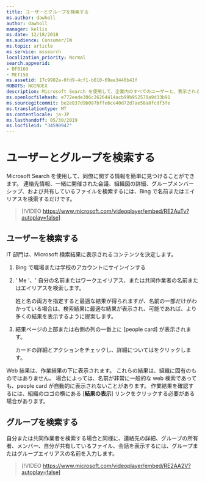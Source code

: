 ```yaml
---
title: ユーザーとグループを検索する
ms.author: dawholl
author: dawholl
manager: kellis
ms.date: 12/18/2018
ms.audience: Consumer/IW
ms.topic: article
ms.service: mssearch
localization_priority: Normal
search.appverid:
- BFB160
- MET150
ms.assetid: 17c9982a-0fd9-4cf1-b010-69ae3440b41f
ROBOTS: NOINDEX
description: Microsoft Search を使用して、企業内のすべてのユーザーと、表示される情報を検索する
ms.openlocfilehash: e772eede386c26264414acb99b952570a9d33b91
ms.sourcegitcommit: be2e837d9b087bffe6ce40d72d7ae58a8fcdf3fe
ms.translationtype: MT
ms.contentlocale: ja-JP
ms.lasthandoff: 05/30/2019
ms.locfileid: "34590947"
---
```

# <a name="find-people-and-groups"></a>ユーザーとグループを検索する

Microsoft Search を使用して、同僚に関する情報を簡単に見つけることができます。 連絡先情報、一緒に開催された会議、組織図の詳細、グループメンバーシップ、および共有しているファイルを検索するには、Bing で名前またはエイリアスを検索するだけです。
  
> [!VIDEO https://www.microsoft.com/videoplayer/embed/RE2AuTv?autoplay=false]
  
## <a name="find-people"></a>ユーザーを検索する

IT 部門は、Microsoft 検索結果に表示されるコンテンツを決定します。
  
1. Bing で職場または学校のアカウントにサインインする
    
2. ' Me '、' 自分の名前またはワークエイリアス、または共同作業者の名前またはエイリアスを検索します。
    
    姓と名の両方を指定すると最適な結果が得られますが、名前の一部だけがわかっている場合は、検索結果に最適な結果が表示され、可能であれば、より多くの結果を表示するように提案します。
    
3. 結果ページの上部または右側の列の一番上に [people card] が表示されます。
    
    カードの詳細とアクションをチェックし、詳細についてはをクリックします。
    
Web 結果は、作業結果の下に表示されます。 これらの結果は、組織に固有のものではありません。 場合によっては、名前が非常に一般的な web 検索であっても、people card が自動的に表示されないことがあります。 作業結果を確認するには、組織のロゴの横にある [**結果の表示**] リンクをクリックする必要がある場合があります。 
  
## <a name="find-groups"></a>グループを検索する

自分または共同作業者を検索する場合と同様に、連絡先の詳細、グループの所有者、メンバー、自分が共有しているファイル、会話を表示するには、グループまたはグループエイリアスの名前を入力します。
  
> [!VIDEO https://www.microsoft.com/videoplayer/embed/RE2AA2V?autoplay=false]
  

  

